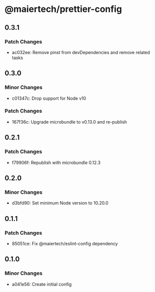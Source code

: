 # @maiertech/prettier-config

## 0.3.1

### Patch Changes

- ac032ee: Remove pinst from devDependencies and remove related tasks

## 0.3.0

### Minor Changes

- c01347c: Drop support for Node v10

### Patch Changes

- 167f36c: Upgrade microbundle to v0.13.0 and re-publish

## 0.2.1

### Patch Changes

- f79906f: Republish with microbundle 0.12.3

## 0.2.0

### Minor Changes

- d3bfd90: Set minimum Node version to 10.20.0

## 0.1.1

### Patch Changes

- 85051ce: Fix @maiertech/eslint-config dependency

## 0.1.0

### Minor Changes

- a041e56: Create initial config
